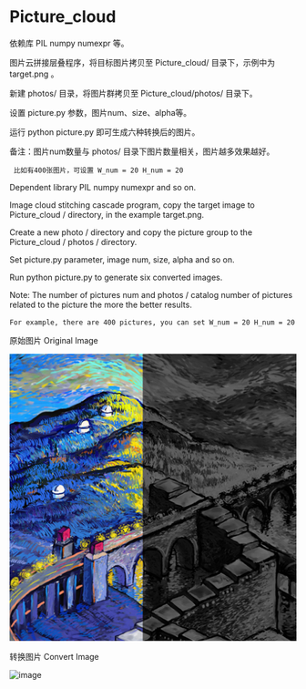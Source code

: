 # Picture_cloud

依赖库 PIL numpy numexpr 等。

图片云拼接层叠程序，将目标图片拷贝至 Picture_cloud/ 目录下，示例中为 target.png 。

新建 photos/ 目录，将图片群拷贝至 Picture_cloud/photos/ 目录下。

设置 picture.py 参数，图片num、size、alpha等。

运行 python picture.py 即可生成六种转换后的图片。

备注：图片num数量与 photos/ 目录下图片数量相关，图片越多效果越好。

     比如有400张图片，可设置 W_num = 20 H_num = 20



Dependent library PIL numpy numexpr and so on.

Image cloud stitching cascade program, copy the target image to Picture_cloud / directory, in the example target.png.

Create a new photo / directory and copy the picture group to the Picture_cloud / photos / directory.

Set picture.py parameter, image num, size, alpha and so on.

Run python picture.py to generate six converted images.

Note: The number of pictures num and photos / catalog number of pictures related to the picture the more the better results.

    For example, there are 400 pictures, you can set W_num = 20 H_num = 20
    
    

原始图片  Original Image

![image](https://github.com/SundaeCHX/Little_python/blob/master/Picture_cloud/target.png)

转换图片  Convert Image

![image](https://github.com/SundaeCHX/Little_python/blob/master/Picture_cloud/imgcloud.jpg)
